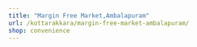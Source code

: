 ```yaml
---
title: "Margin Free Market,Ambalapuram"
url: /kottarakkara/margin-free-market-ambalapuram/
shop: convenience
---
```

